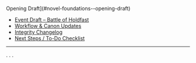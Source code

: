 Opening Draft](#novel-foundations--opening-draft)  
- [Event Draft – Battle of Holdfast](#event-draft--the-battle-of-holdfast-chant)  
- [Workflow & Canon Updates](#workflow--canon-updates--vault-setup-and-filler-canon-lock)  
- [Integrity Changelog](#integrity-changelog--cass-codex-v11-definitive-merge)  
- [Next Steps / To-Do Checklist](#next-steps--to-do-checklist)  

---
.
.
.
